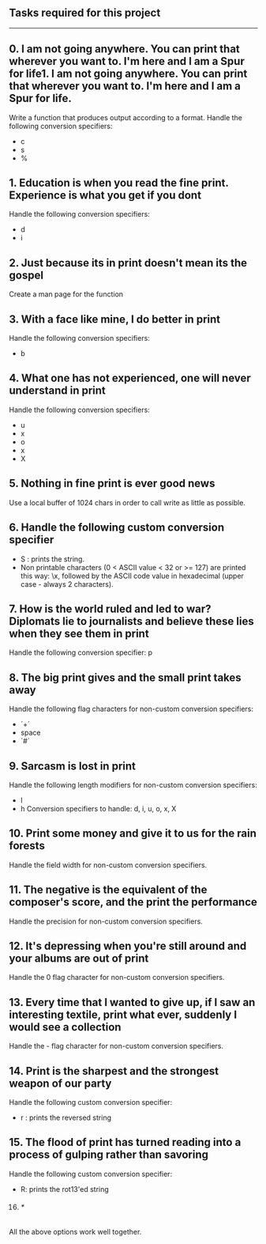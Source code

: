 
## Tasks required for this project


------------

## 0.  I am not going anywhere. You can print that wherever you want to. I'm here and I am a Spur for life1.  I am not going anywhere. You can print that wherever you want to. I'm here and I am a Spur for life. 
Write a function that produces output according to a format.
Handle the following conversion specifiers:
- c
- s
- %

## 1. Education is when you read the fine print. Experience is what you get if you dont
Handle the following conversion specifiers:
- d
- i

## 2. Just because its in print doesn't mean its the gospel
Create a man page for the function

## 3. With a face like mine, I do better in print
Handle the following conversion specifiers:
- b

## 4. What one has not experienced, one will never understand in print
Handle the following conversion specifiers:
- u
- x
- o
- x
- X

## 5. Nothing in fine print is ever good news
Use a local buffer of 1024 chars in order to call write as little as possible.

## 6. Handle the following custom conversion specifier
- S : prints the string.
- Non printable characters (0 < ASCII value < 32 or >= 127) are printed this way: \x, followed by the ASCII code value in hexadecimal (upper case - always 2 characters).

## 7. How is the world ruled and led to war? Diplomats lie to journalists and believe these lies when they see them in print
Handle the following conversion specifier: p

## 8. The big print gives and the small print takes away
Handle the following flag characters for non-custom conversion specifiers:
- ´+´
- space
- ´#´ 

## 9. Sarcasm is lost in print
Handle the following length modifiers for non-custom conversion specifiers:
- l
- h
Conversion specifiers to handle: d, i, u, o, x, X

## 10. Print some money and give it to us for the rain forests
Handle the field width for non-custom conversion specifiers.

## 11. The negative is the equivalent of the composer's score, and the print the performance
Handle the precision for non-custom conversion specifiers.

## 12. It's depressing when you're still around and your albums are out of print
Handle the 0 flag character for non-custom conversion specifiers.

## 13. Every time that I wanted to give up, if I saw an interesting textile, print what ever, suddenly I would see a collection
Handle the - flag character for non-custom conversion specifiers.

## 14. Print is the sharpest and the strongest weapon of our party
Handle the following custom conversion specifier:
 - r : prints the reversed string

## 15. The flood of print has turned reading into a process of gulping rather than savoring 
Handle the following custom conversion specifier:
- R: prints the rot13'ed string

16. ###### *
All the above options work well together.


